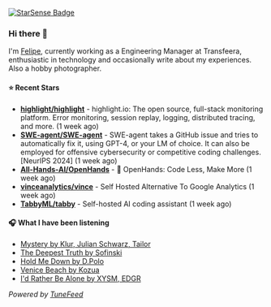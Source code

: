 <a href="https://starsense.app/developer-types" target="_blank"><img src="https://starsense.app/api/badge/?user=valtlfelipe" alt="StarSense Badge"></a>

### Hi there 👋

I'm [Felipe](https://felipevm.com), currently working as a Engineering Manager at Transfeera, enthusiastic in technology and occasionally write about my experiences. Also a hobby photographer.

#### ⭐ Recent Stars
- **[highlight/highlight](https://github.com/highlight/highlight)** - highlight.io: The open source, full-stack monitoring platform. Error monitoring, session replay, logging, distributed tracing, and more. (1 week ago)
- **[SWE-agent/SWE-agent](https://github.com/SWE-agent/SWE-agent)** - SWE-agent takes a GitHub issue and tries to automatically fix it, using GPT-4, or your LM of choice. It can also be employed for offensive cybersecurity or competitive coding challenges. [NeurIPS 2024]  (1 week ago)
- **[All-Hands-AI/OpenHands](https://github.com/All-Hands-AI/OpenHands)** - 🙌 OpenHands: Code Less, Make More (1 week ago)
- **[vinceanalytics/vince](https://github.com/vinceanalytics/vince)** - Self Hosted Alternative To Google Analytics (1 week ago)
- **[TabbyML/tabby](https://github.com/TabbyML/tabby)** - Self-hosted AI coding assistant (1 week ago)

#### 🎧 What I have been listening
- [Mystery by Klur, Julian Schwarz, Tailor](https://open.spotify.com/track/78Rb1uEqXJUCKkMQJ05uzf)
- [The Deepest Truth by Sofinski](https://open.spotify.com/track/5ZZuaCTakqTIwglJ8vsiRn)
- [Hold Me Down by D.Polo](https://open.spotify.com/track/7ctUeZ8kwBfwS3ymOxqdWt)
- [Venice Beach by Kozua](https://open.spotify.com/track/3S1ANvfLwD21P0A8Jvy6LX)
- [I&#39;d Rather Be Alone by XYSM, EDGR](https://open.spotify.com/track/3e3NPloQESLLcs1ftn04AV)

_Powered by [TuneFeed](https://tunefeed.app?ref=github.com)_


